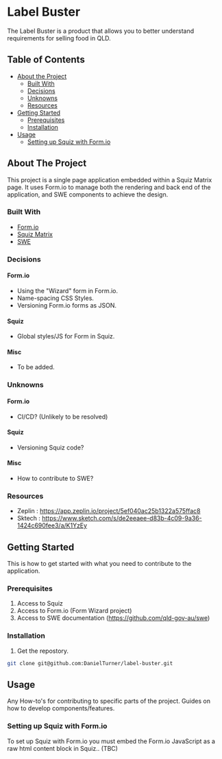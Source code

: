 <!--
*** https://www.markdownguide.org/basic-syntax/
-->
# Label Buster

The Label Buster is a product that allows you to better understand requirements for selling food in QLD.


## Table of Contents

* [About the Project](#about-the-project)
  * [Built With](#built-with)
  * [Decisions](#decisions)
  * [Unknowns](#unknowns)
  * [Resources](#resources)
* [Getting Started](#getting-started)
  * [Prerequisites](#prerequisites)
  * [Installation](#installation)
* [Usage](#usage)
    * [Setting up Squiz with Form.io](#settingupsquizwithformio)


## About The Project

This project is a single page application embedded within a Squiz Matrix page. It uses Form.io to manage both the rendering and back end of the application, and SWE components to achieve the design.

### Built With
* [Form.io](https://www.form.io/)
* [Squiz Matrix](https://www.squiz.net/platform/products/cms)
* [SWE](https://github.com/qld-gov-au/swe)

### Decisions

#### Form.io
* Using the "Wizard" form in Form.io.
* Name-spacing CSS Styles.
* Versioning Form.io forms as JSON.
#### Squiz
* Global styles/JS for Form in Squiz.
#### Misc
* To be added.

### Unknowns

#### Form.io
* CI/CD? (Unlikely to be resolved)
#### Squiz
* Versioning Squiz code?
#### Misc
* How to contribute to SWE?

### Resources
* Zeplin : https://app.zeplin.io/project/5ef040ac25b1322a575ffac8
* Sktech : https://www.sketch.com/s/de2eeaee-d83b-4c09-9a36-1424c690fee3/a/K1YzEy

## Getting Started

This is how to get started with what you need to contribute to the application.


### Prerequisites

1. Access to Squiz
2. Access to Form.io (Form Wizard project)
3. Access to SWE documentation (https://github.com/qld-gov-au/swe)


### Installation

1. Get the repostory.

```sh
git clone git@github.com:DanielTurner/label-buster.git
```


<!-- USAGE EXAMPLES -->
## Usage

Any How-to's for contributing to specific parts of the project. Guides on how to develop components/features.

### Setting up Squiz with Form.io

To set up Squiz with Form.io you must embed the Form.io JavaScript as a raw html content block in Squiz.. (TBC)
